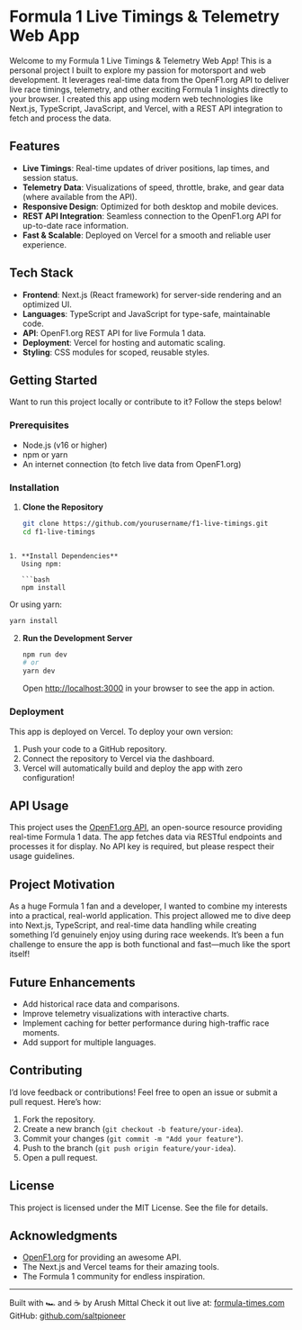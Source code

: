 # Formula 1 Live Timings & Telemetry Web App

Welcome to my Formula 1 Live Timings & Telemetry Web App! This is a personal project I built to explore my passion for motorsport and web development. It leverages real-time data from the OpenF1.org API to deliver live race timings, telemetry, and other exciting Formula 1 insights directly to your browser. I created this app using modern web technologies like Next.js, TypeScript, JavaScript, and Vercel, with a REST API integration to fetch and process the data.

## Features

- **Live Timings**: Real-time updates of driver positions, lap times, and session status.
- **Telemetry Data**: Visualizations of speed, throttle, brake, and gear data (where available from the API).
- **Responsive Design**: Optimized for both desktop and mobile devices.
- **REST API Integration**: Seamless connection to the OpenF1.org API for up-to-date race information.
- **Fast & Scalable**: Deployed on Vercel for a smooth and reliable user experience.

## Tech Stack

- **Frontend**: Next.js (React framework) for server-side rendering and an optimized UI.
- **Languages**: TypeScript and JavaScript for type-safe, maintainable code.
- **API**: OpenF1.org REST API for live Formula 1 data.
- **Deployment**: Vercel for hosting and automatic scaling.
- **Styling**: CSS modules for scoped, reusable styles.

## Getting Started

Want to run this project locally or contribute to it? Follow the steps below!

### Prerequisites

- Node.js (v16 or higher)
- npm or yarn
- An internet connection (to fetch live data from OpenF1.org)

### Installation

1. **Clone the Repository**
   ```bash
   git clone https://github.com/yourusername/f1-live-timings.git
   cd f1-live-timings
```

1. **Install Dependencies**
   Using npm:

   ```bash
   npm install
   ```

   Or using yarn:

   ```bash
   yarn install
   ```
2. **Run the Development Server**

   ```bash
   npm run dev
   # or
   yarn dev
   ```

   Open <http://localhost:3000> in your browser to see the app in action.

### Deployment

This app is deployed on Vercel. To deploy your own version:

1. Push your code to a GitHub repository.
2. Connect the repository to Vercel via the dashboard.
3. Vercel will automatically build and deploy the app with zero configuration!

## API Usage

This project uses the [OpenF1.org API](https://openf1.org/), an open-source resource providing real-time Formula 1 data. The app fetches data via RESTful endpoints and processes it for display. No API key is required, but please respect their usage guidelines.

## Project Motivation

As a huge Formula 1 fan and a developer, I wanted to combine my interests into a practical, real-world application. This project allowed me to dive deep into Next.js, TypeScript, and real-time data handling while creating something I’d genuinely enjoy using during race weekends. It’s been a fun challenge to ensure the app is both functional and fast—much like the sport itself!

## Future Enhancements

- Add historical race data and comparisons.
- Improve telemetry visualizations with interactive charts.
- Implement caching for better performance during high-traffic race moments.
- Add support for multiple languages.

## Contributing

I’d love feedback or contributions! Feel free to open an issue or submit a pull request. Here’s how:

1. Fork the repository.
2. Create a new branch (`git checkout -b feature/your-idea`).
3. Commit your changes (`git commit -m "Add your feature"`).
4. Push to the branch (`git push origin feature/your-idea`).
5. Open a pull request.

## License

This project is licensed under the MIT License. See the <LICENSE> file for details.

## Acknowledgments

- [OpenF1.org](https://openf1.org/) for providing an awesome API.
- The Next.js and Vercel teams for their amazing tools.
- The Formula 1 community for endless inspiration.

-----

Built with 🏎️ and ☕ by Arush Mittal
Check it out live at: [formula-times.com](https:formula-times)
GitHub: [github.com/saltpioneer](https://github.com/saltpioneer)
